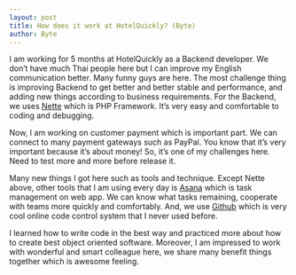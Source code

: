 ```yaml
---
layout: post
title: How does it work at HotelQuickly? (Byte)
author: Byte
---
```


I am working for 5 months at HotelQuickly as a Backend developer. 
We don’t have much Thai people here but I can improve my English communication better. 
Many funny guys are here. The most challenge thing is improving Backend to get better and better stable and performance, 
and adding new things according to business requirements. 
For the Backend, we uses [Nette](http://nette.org/) which is PHP Framework. 
It’s very easy and comfortable to coding and debugging. 

Now, I am working on customer payment which is important part. 
We can connect to many payment gateways such as PayPal. 
You know that it’s very important because it’s about money! 
So, it’s one of my challenges here. Need to test more and more before release it.

Many new things I got here such as tools and technique. 
Except Nette above, other tools that I am using every day is [Asana](http://www.asana.com) 
which is task management on web app. 
We can know what tasks remaining, cooperate with teams more quickly and comfortably. 
And, we use [Github](http://www.github.com) which is very cool online code control system that I never used before. 

I learned how to write code in the best way and practiced more about how to create best object oriented software. 
Moreover, I am impressed to work with wonderful and smart colleague here, 
we share many benefit things together which is awesome feeling.
